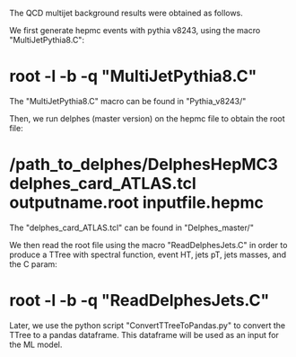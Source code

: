 The QCD multijet background results were obtained as follows.

We first generate hepmc events with pythia v8243, using the macro "MultiJetPythia8.C":

# root -l -b -q "MultiJetPythia8.C"

The "MultiJetPythia8.C" macro can be found in "Pythia_v8243/"

Then, we run delphes (master version) on the hepmc file to obtain the root file:

# /path_to_delphes/DelphesHepMC3 delphes_card_ATLAS.tcl outputname.root inputfile.hepmc

The "delphes_card_ATLAS.tcl" can be found in "Delphes_master/"

We then read the root file using the macro "ReadDelphesJets.C" in order to produce a TTree with spectral function, event HT, jets pT, jets masses, and the C param:

# root -l -b -q "ReadDelphesJets.C"

Later, we use the python script "ConvertTTreeToPandas.py" to convert the TTree to a pandas dataframe. This dataframe will be used as an input for the ML model.